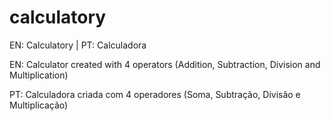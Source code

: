 # calculatory
EN: Calculatory | PT: Calculadora

EN: Calculator created with 4 operators (Addition, Subtraction, Division and Multiplication)

PT: Calculadora criada com 4 operadores (Soma, Subtração, Divisão e Multiplicação)
